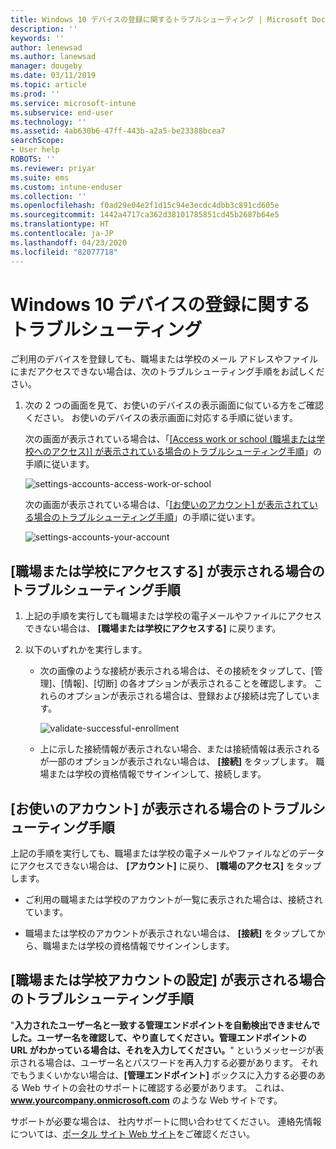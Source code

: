 ```yaml
---
title: Windows 10 デバイスの登録に関するトラブルシューティング | Microsoft Docs
description: ''
keywords: ''
author: lenewsad
ms.author: lanewsad
manager: dougeby
ms.date: 03/11/2019
ms.topic: article
ms.prod: ''
ms.service: microsoft-intune
ms.subservice: end-user
ms.technology: ''
ms.assetid: 4ab630b6-47ff-443b-a2a5-be23388bcea7
searchScope:
- User help
ROBOTS: ''
ms.reviewer: priyar
ms.suite: ems
ms.custom: intune-enduser
ms.collection: ''
ms.openlocfilehash: f0ad29e04e2f1d15c94e3ecdc4dbb3c891cd605e
ms.sourcegitcommit: 1442a4717ca362d38101785851cd45b2687b64e5
ms.translationtype: HT
ms.contentlocale: ja-JP
ms.lasthandoff: 04/23/2020
ms.locfileid: "82077718"
---
```

# <a name="troubleshoot-your-windows-10-device-enrollment"></a>Windows 10 デバイスの登録に関するトラブルシューティング
ご利用のデバイスを登録しても、職場または学校のメール アドレスやファイルにまだアクセスできない場合は、次のトラブルシューティング手順をお試しください。  

1. 次の 2 つの画面を見て、お使いのデバイスの表示画面に似ている方をご確認ください。 お使いのデバイスの表示画面に対応する手順に従います。

    次の画面が表示されている場合は、「[[Access work or school (職場または学校へのアクセス)] が表示されている場合のトラブルシューティング手順](#troubleshooting-steps-to-follow-if-you-see-access-work-or-school)」の手順に従います。

    ![settings-accounts-access-work-or-school](./media/w10-enroll-rs1-connect-to-work-or-school.png)

    次の画面が表示されている場合は、「[[お使いのアカウント] が表示されている場合のトラブルシューティング手順](#troubleshooting-steps-to-follow-if-you-see-your-account)」の手順に従います。

    ![settings-accounts-your-account](./media/W10-enroll-2-accounts-your-account.png)

## <a name="troubleshooting-steps-to-follow-if-you-see-access-work-or-school"></a>[職場または学校にアクセスする] が表示される場合のトラブルシューティング手順

1. 上記の手順を実行しても職場または学校の電子メールやファイルにアクセスできない場合は、 **[職場または学校にアクセスする]** に戻ります。

2. 以下のいずれかを実行します。

   - 次の画像のような接続が表示される場合は、その接続をタップして、[管理]、[情報]、[切断] の各オプションが表示されることを確認します。 これらのオプションが表示される場合は、登録および接続は完了しています。

     ![validate-successful-enrollment](./media/w10-enroll-rs1-validate-successful-enrollment.png)

   - 上に示した接続情報が表示されない場合、または接続情報は表示されるが一部のオプションが表示されない場合は、 **[接続]** をタップします。 職場または学校の資格情報でサインインして、接続します。  

## <a name="troubleshooting-steps-to-follow-if-you-see-your-account"></a>[お使いのアカウント] が表示される場合のトラブルシューティング手順

上記の手順を実行しても、職場または学校の電子メールやファイルなどのデータにアクセスできない場合は、 **[アカウント]** に戻り、 **[職場のアクセス]** をタップします。

- ご利用の職場または学校のアカウントが一覧に表示された場合は、接続されています。  

- 職場または学校のアカウントが表示されない場合は、 **[接続]** をタップしてから、職場または学校の資格情報でサインインします。

## <a name="troubleshooting-steps-to-follow-if-you-see-set-up-a-work-or-school-account"></a>[職場または学校アカウントの設定] が表示される場合のトラブルシューティング手順

"<strong>入力されたユーザー名と一致する管理エンドポイントを自動検出できませんでした。ユーザー名を確認して、やり直してください。管理エンドポイントの URL がわかっている場合は、それを入力してください。</strong>" というメッセージが表示される場合は、ユーザー名とパスワードを再入力する必要があります。 それでもうまくいかない場合は、<strong>[管理エンドポイント]</strong> ボックスに入力する必要のある Web サイトの会社のサポートに確認する必要があります。 これは、<strong>www.yourcompany.onmicrosoft.com</strong> のような Web サイトです。

サポートが必要な場合は、 社内サポートに問い合わせてください。 連絡先情報については、[ポータル サイト Web サイト](https://go.microsoft.com/fwlink/?linkid=2010980)をご確認ください。
